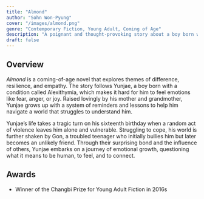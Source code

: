 ```yaml
---
title: "Almond"
author: "Sohn Won-Pyung"
cover: "/images/almond.png"
genre: "Contemporary Fiction, Young Adult, Coming of Age"
description: "A poignant and thought-provoking story about a boy born with Alexithymia, a condition that prevents him from feeling emotions, and his journey of self-discovery, friendship, and human connection."
draft: false
---
```


## Overview
*Almond* is a coming-of-age novel that explores themes of difference, resilience, and empathy. The story follows Yunjae, a boy born with a condition called Alexithymia, which makes it hard for him to feel emotions like fear, anger, or joy. Raised lovingly by his mother and grandmother, Yunjae grows up with a system of reminders and lessons to help him navigate a world that struggles to understand him.

Yunjae’s life takes a tragic turn on his sixteenth birthday when a random act of violence leaves him alone and vulnerable. Struggling to cope, his world is further shaken by Gon, a troubled teenager who initially bullies him but later becomes an unlikely friend. Through their surprising bond and the influence of others, Yunjae embarks on a journey of emotional growth, questioning what it means to be human, to feel, and to connect.

## Awards
- Winner of the Changbi Prize for Young Adult Fiction in 2016s
